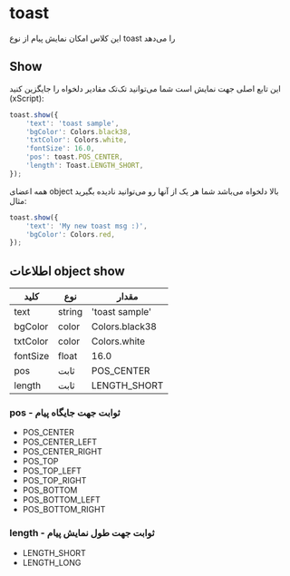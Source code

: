 # toast

این کلاس امکان نمایش پیام از نوع toast را می‌دهد

## Show

این تابع اصلی جهت نمایش است
شما می‌توانید تک‌تک مقادیر دلخواه را جایگزین کنید (xScript):

```javascript
toast.show({
    'text': 'toast sample',
    'bgColor': Colors.black38,
    'txtColor': Colors.white,
    'fontSize': 16.0,
    'pos': toast.POS_CENTER,
    'length': Toast.LENGTH_SHORT,
});
```
همه اعضای object بالا دلخواه می‌باشد شما هر یک از آنها رو می‌توانید نادیده بگیرید
مثال:

```javascript
toast.show({
    'text': 'My new toast msg :)',
    'bgColor': Colors.red,
});
```

## اطلاعات object show

|  کلید | نوع  | مقدار  |
| ------------ | ------------ | ------------ |
| text  | string  |  'toast sample' |
| bgColor  |  color |  Colors.black38 |
|  txtColor |  color |  Colors.white |
|  fontSize | float  | 16.0  |
|  pos | ثابت  | POS_CENTER  |
|  length | ثابت  | LENGTH_SHORT  |

### pos - ثوابت جهت جایگاه پیام

- POS_CENTER
- POS_CENTER_LEFT
- POS_CENTER_RIGHT
- POS_TOP
- POS_TOP_LEFT
- POS_TOP_RIGHT
- POS_BOTTOM
- POS_BOTTOM_LEFT
- POS_BOTTOM_RIGHT

### length - ثوابت جهت طول نمایش پیام

- LENGTH_SHORT
- LENGTH_LONG
